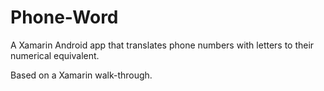 # Phone-Word
A Xamarin Android app that translates phone numbers with letters to their numerical equivalent.

Based on a Xamarin walk-through.
